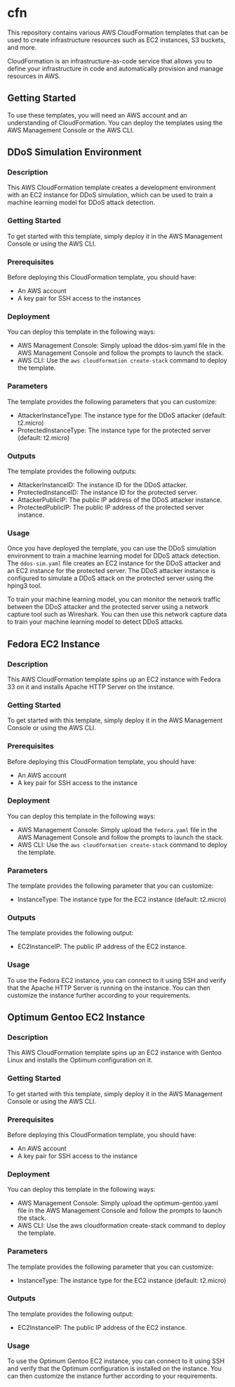 # cfn
This repository contains various AWS CloudFormation templates that can be used to create infrastructure resources such as EC2 instances, S3 buckets, and more.

CloudFormation is an infrastructure-as-code service that allows you to define your infrastructure in code and automatically provision and manage resources in AWS.

## Getting Started

To use these templates, you will need an AWS account and an understanding of CloudFormation. You can deploy the templates using the AWS Management Console or the AWS CLI.

## DDoS Simulation Environment

### Description

This AWS CloudFormation template creates a development environment with an EC2 instance for DDoS simulation, which can be used to train a machine learning model for DDoS attack detection.

### Getting Started

To get started with this template, simply deploy it in the AWS Management Console or using the AWS CLI.

### Prerequisites

Before deploying this CloudFormation template, you should have:

- An AWS account
- A key pair for SSH access to the instances

### Deployment

You can deploy this template in the following ways:

- AWS Management Console: Simply upload the ddos-sim.yaml file in the AWS Management Console and follow the prompts to launch the stack.
- AWS CLI: Use the `aws cloudformation create-stack` command to deploy the template.

### Parameters

The template provides the following parameters that you can customize:

- AttackerInstanceType: The instance type for the DDoS attacker (default: t2.micro)
- ProtectedInstanceType: The instance type for the protected server (default: t2.micro)

### Outputs

The template provides the following outputs:

- AttackerInstanceID: The instance ID for the DDoS attacker.
- ProtectedInstanceID: The instance ID for the protected server.
- AttackerPublicIP: The public IP address of the DDoS attacker instance.
- ProtectedPublicIP: The public IP address of the protected server instance.

### Usage

Once you have deployed the template, you can use the DDoS simulation environment to train a machine learning model for DDoS attack detection. The `ddos-sim.yaml` file creates an EC2 instance for the DDoS attacker and an EC2 instance for the protected server. The DDoS attacker instance is configured to simulate a DDoS attack on the protected server using the hping3 tool.

To train your machine learning model, you can monitor the network traffic between the DDoS attacker and the protected server using a network capture tool such as Wireshark. You can then use this network capture data to train your machine learning model to detect DDoS attacks.

## Fedora EC2 Instance

### Description

This AWS CloudFormation template spins up an EC2 instance with Fedora 33 on it and installs Apache HTTP Server on the instance.

### Getting Started

To get started with this template, simply deploy it in the AWS Management Console or using the AWS CLI.

### Prerequisites

Before deploying this CloudFormation template, you should have:

- An AWS account
- A key pair for SSH access to the instance

### Deployment

You can deploy this template in the following ways:

- AWS Management Console: Simply upload the `fedora.yaml` file in the AWS Management Console and follow the prompts to launch the stack.
- AWS CLI: Use the `aws cloudformation create-stack` command to deploy the template.

### Parameters

The template provides the following parameter that you can customize:

- InstanceType: The instance type for the EC2 instance (default: t2.micro)

### Outputs

The template provides the following output:

- EC2InstanceIP: The public IP address of the EC2 instance.

### Usage
To use the Fedora EC2 instance, you can connect to it using SSH and verify that the Apache HTTP Server is running on the instance. You can then customize the instance further according to your requirements.

## Optimum Gentoo EC2 Instance

### Description
This AWS CloudFormation template spins up an EC2 instance with Gentoo Linux and installs the Optimum configuration on it.

### Getting Started
To get started with this template, simply deploy it in the AWS Management Console or using the AWS CLI.

### Prerequisites
Before deploying this CloudFormation template, you should have:

- An AWS account
- A key pair for SSH access to the instance

### Deployment
You can deploy this template in the following ways:

- AWS Management Console: Simply upload the optimum-gentoo.yaml file in the AWS Management Console and follow the prompts to launch the stack.
- AWS CLI: Use the aws cloudformation create-stack command to deploy the template.

### Parameters
The template provides the following parameter that you can customize:

- InstanceType: The instance type for the EC2 instance (default: t2.micro)

### Outputs
The template provides the following output:

- EC2InstanceIP: The public IP address of the EC2 instance.

### Usage
To use the Optimum Gentoo EC2 instance, you can connect to it using SSH and verify that the Optimum configuration is installed on the instance. You can then customize the instance further according to your requirements.
